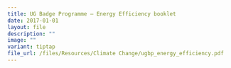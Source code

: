 ```yaml
---
title: UG Badge Programme – Energy Efficiency booklet
date: 2017-01-01
layout: file
description: ""
image: ""
variant: tiptap
file_url: /files/Resources/Climate Change/ugbp_energy_efficiency.pdf
---
```

